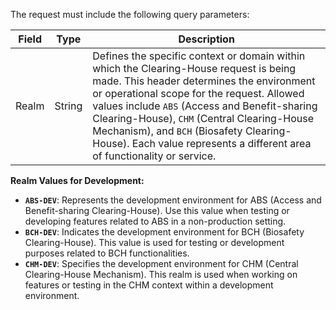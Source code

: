 The request must include the following query parameters:

| Field          | Type   | Description                        |
| -------------- | ------ | ---------------------------------- |
| Realm          | String | Defines the specific context or domain within which the Clearing-House request is being made. This header determines the environment or operational scope for the request. Allowed values include `ABS` (Access and Benefit-sharing Clearing-House), `CHM` (Central Clearing-House Mechanism), and `BCH` (Biosafety Clearing-House). Each value represents a different area of functionality or service. |


**Realm Values for Development:**

- **`ABS-DEV`**: Represents the development environment for ABS (Access and Benefit-sharing Clearing-House). Use this value when testing or developing features related to ABS in a non-production setting.
- **`BCH-DEV`**: Indicates the development environment for BCH (Biosafety Clearing-House). This value is used for testing or development purposes related to BCH functionalities.
- **`CHM-DEV`**: Specifies the development environment for CHM (Central Clearing-House Mechanism). This realm is used when working on features or testing in the CHM context within a development environment.